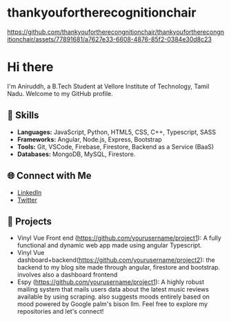 # thankyoufortherecognitionchair




https://github.com/thankyoufortherecongnitionchair/thankyoufortherecongnitionchair/assets/77891681/a7627e33-6608-4876-85f2-0384e30d8c23




# Hi there

I'm Aniruddh, a B.Tech Student at Vellore Institute of Technology, Tamil Nadu. Welcome to my GitHub profile.

## 🚀 Skills

- **Languages:** JavaScript, Python, HTML5, CSS, C++, Typescript, SASS
- **Frameworks:** Angular, Node.js, Express, Bootstrap
- **Tools:** Git, VSCode, Firebase, Firestore, Backend as a Service (BaaS)
- **Databases:** MongoDB, MySQL, Firestore.

## 🌐 Connect with Me

- [LinkedIn](https://www.linkedin.com/in/aniruddh-tiwari-7ab938134/)
- [Twitter](https://twitter.com/yourtwitter)

## 📂 Projects

- Vinyl Vue Front end (https://github.com/yourusername/project1): A fully functional and dynamic web app made using angular Typescript.
- Vinyl Vue dashboard+backend(https://github.com/yourusername/project2): the backend to my blog site made through angular, firestore and bootstrap. involves also a dashboard frontend 
- Espy (https://github.com/yourusername/project1): A highly robust mailing system that mails users  data about the latest music reviews available by using scraping. also suggests moods entirely based on mood powered by Google palm's bison llm.
Feel free to explore my repositories and let's connect!

